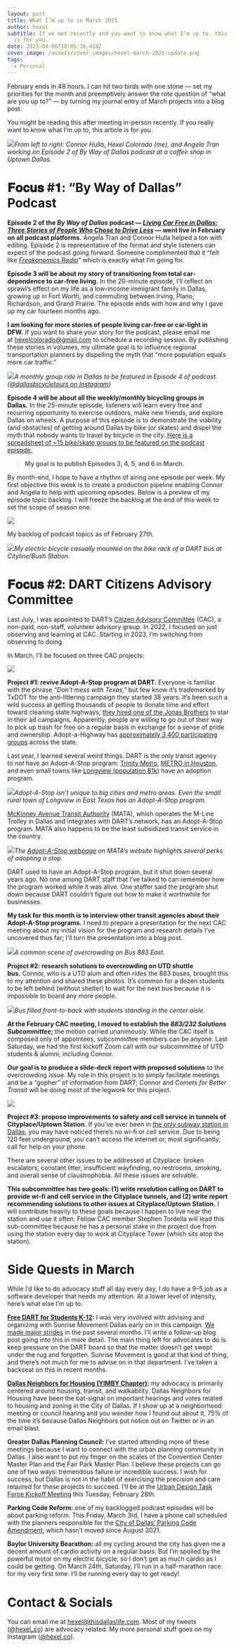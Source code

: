 ```yaml
---
layout: post
title: What I’m up to in March 2023
author: hexel
subtitle: If we met recently and you want to know what I’m up to, this article
  is for you.
date: 2023-04-06T18:05:16.418Z
cover_image: /assets/cover_images/hexel-march-2023-update.png
tags:
  - Personal
---
```

February ends in 48 hours. I can hit two birds with one stone — set my priorities for the month and preemptively answer the rote question of “what are you up to?” — by turning my journal entry of March projects into a blog post.

You might be reading this after meeting in-person recently. If you really want to know what I’m up to, this article is for you.

![](https://miro.medium.com/v2/resize:fit:1400/1*-ERiV7EHtsD-s6sbpxauqA.jpeg)*From left to right: Connor Hulla, Hexel Colorado (me), and Angela Tran working on Episode 2 of By Way of Dallas podcast at a coffee shop in Uptown Dallas.*

# 𝐅𝐨𝐜𝐮𝐬 #𝟏: “By Way of Dallas” Podcast

**Episode 2 of the *By Way of Dallas* podcast — *[Living Car Free in Dallas: Three Stories of People Who Chose to Drive Less](https://open.spotify.com/episode/2y7V1eV6HabCPa7IqtyeQq?si=2wJWv6XUTQmezy-v5N0SJw)* — went live in February on all podcast platforms.** Angela Tran and Connor Hulla helped a ton with editing. Episode 2 is representative of the format and style listeners can expect of the podcast going forward. Someone complimented that it “felt like *[Freakonomics Radio](https://freakonomics.com/podcasts/)”* which is exactly what I’m going for.

**Episode 3 will be about my story of transitioning from total car-dependence to car-free living.** In the 20-minute episode, I’ll reflect on sprawl’s effect on my life as a low-income immigrant family in Dallas, growing up in Fort Worth, and commuting between Irving, Plano, Richardson, and Grand Prairie. The episode ends with how and why I gave up my car fourteen months ago.

**I am looking for more stories of people living car-free or car-light in DFW.** If you want to share your story for the podcast, please email me at [hexelcolorado@gmail.com](mailto:hexelcolorado@gmail.com) to schedule a recording session. By publishing these stories in volumes, my ultimate goal is to influence regional transportation planners by dispelling the myth that “more population equals more car traffic.”

![](https://miro.medium.com/v2/resize:fit:1400/1*J_NTLWNH9fnP_N4YXS6gZA.jpeg)*A monthly group ride in Dallas to be featured in Episode 4 of podcast. ([@dallasbicycletours on Instagram](https://www.instagram.com/dallasbicycletours/))*

**Episode 4 will be about all the weekly/monthly bicycling groups in Dallas.** In the 25-minute episode, listeners will learn every free and recurring opportunity to exercise outdoors, make new friends, and explore Dallas on wheels. A purpose of this episode is to demonstrate the viability (and obstacles) of getting around Dallas by bike (or skates) and dispel the myth that nobody wants to travel by bicycle in the city. [Here is a spreadsheet of ~15 bike/skate groups to be featured on the podcast episode.](https://docs.google.com/spreadsheets/d/1GDU2MUqWesczkodpO7VeT3lbfleN6piurym3srd9hq8/edit?usp=sharing)

> **My goal is to publish Episodes 3, 4, 5, and 6 in March.**

By month-end, I hope to have a rhythm of airing one episode per week. My first objective this week is to create a production pipeline enabling Connor and Angela to help with upcoming episodes. Below is a preview of my episode topic backlog. I will freeze the backlog at the end of this week to set the scope of season one.

![](https://miro.medium.com/v2/resize:fit:1400/1*N5KVZEXb4t6gWI_KdE_4xA.jpeg)

My backlog of podcast topics as of February 27th.

![](https://miro.medium.com/v2/resize:fit:1400/1*xZv_jDIbsbSpR215QaPSWg.jpeg)*My electric bicycle casually mounted on the bike rack of a DART bus at Cityline/Bush Station.*

# 𝐅𝐨𝐜𝐮𝐬 #𝟐: DART Citizens Advisory Committee

Last July, I was appointed to DART’s [Citizen Advisory Committee](https://dart.org/about/public-access-information/board-meetings-information#bgAdvisoryGroupsSection) (CAC), a non-paid, non-staff, volunteer advisory group. In 2022, I focused on just observing and learning at CAC. Starting in 2023, I’m switching from observing to doing.

In March, I’ll be focused on three CAC projects:

![](https://miro.medium.com/v2/resize:fit:1400/0*wDiz6QhkkTbqd7G0.jpeg)

**Project #1: revive Adopt-A-Stop program at DART.** Everyone is familiar with the phrase *“Don’t mess with Texas,”* but few know it’s trademarked by TxDOT for the anti-littering campaign they started 38 years. It’s been such a wild success at getting thousands of people to donate time and effort toward cleaning state highways, [they hired one of the Jonas Brothers](https://www.youtube.com/watch?v=9oPL27_Efqo) to star in their ad campaigns. Apparently, people are willing to go out of their way to pick up trash for free on a regular basis in exchange for a sense of pride and ownership. Adopt-a-Highway has [approximately 3,400 participating groups](https://www.txdot.gov/about/campaigns-outreach/adopt-a-highway.html) across the state.

Last year, I learned several weird things. DART is the only transit agency to *not* have an Adopt-A-Stop program: [Trinity Metro](https://ridetrinitymetro.org/rider-services/adopt-a-stop/), [METRO in Houston](https://www.ridemetro.org/about/business-to-business/partnership-opportunities/adopt-a-stop), and even small towns like [Longview (population 81k)](http://www.longviewtransit.com/adopt-a-shelter.html) have an adoption program.

![](https://miro.medium.com/v2/resize:fit:1400/1*YAZM2L5j3gCGF3LOvuYJfg.png)*Adopt-A-Stop isn’t unique to big cities and metro areas. Even the small rural town of Longview in East Texas has an Adopt-A-Stop program.*

[McKinney Avenue Transit Authority](https://www.mata.org/support/adopt-a-stop/) (MATA), which operates the M-Line Trolley in Dallas and integrates with DART’s network, has an Adopt-A-Stop program. MATA also happens to be the least subsidized transit service in the country.

![](https://miro.medium.com/v2/resize:fit:1400/1*1HYkH_PCgZD7NfSNaruZ7g.png)*The [Adopt-A-Stop webpage](https://www.mata.org/support/adopt-a-stop/) on MATA’s website highlights several perks of adopting a stop.*

DART used to have an Adopt-A-Stop program, but it shut down several years ago. No one among DART staff that I’ve talked to can remember how the program worked while it was alive. One staffer said the program shut down because DART couldn’t figure out how to make it worthwhile for businesses.

**My task for this month is to interview other transit agencies about their Adopt-A-Stop programs.** I need to prepare a presentation for the next CAC meeting about my initial vision for the program and research details I’ve uncovered thus far; I’ll turn the presentation into a blog post.

![](https://miro.medium.com/v2/resize:fit:1400/1*U_lallScDZpvssWAKP1syw.jpeg)*A common scene of overcrowding on Bus 883 East.*

**Project #2: research solutions to overcrowding on UTD shuttle bus.** Connor, who is a UTD alum and often rides the 883 buses, brought this to my attention and shared these photos. It’s common for a dozen students to be left behind (without shelter) to wait for the next bus because it is impossible to board any more people.

![](https://miro.medium.com/v2/resize:fit:1400/1*W3lhB9cufH8VNLh86C2Wig.png)*Bus filled front-to-back with students standing in the center aisle.*

**At the February CAC meeting, I moved to establish the *883/232 Solutions Subcommittee;*** the motion carried unanimously. While the CAC itself is composed only of appointees, subcommittee members can be anyone. Last Saturday, we had the first kickoff Zoom call with our subcommittee of UTD students & alumni, including Connor.

**Our goal is to produce a slide-deck report with proposed solutions** to the overcrowding issue. My role in this project is to simply facilitate meetings and be a “gopher” of information from DART; Connor and *Comets for Better Transit* will be doing most of the legwork for this project.

![](https://miro.medium.com/v2/resize:fit:1400/1*VcEe2FI1io1tcUpScanxOA.jpeg)

**Project #3: propose improvements to safety and cell service in tunnels of Cityplace/Uptown Station.** If you’ve ever been in [the only subway station in Dallas](https://www.tiktok.com/@thisdallaslife/video/7179751848339967274), you may have noticed there’s no wi-fi or cell service. Due to being 120 feet underground, you can’t access the internet or, most significantly, call for help on your phone.

There are several other issues to be addressed at Cityplace: broken escalators, constant litter, insufficient wayfinding, no restrooms, smoking, and overall sense of claustrophobia. All these issues are solvable.

**This subcommittee has two goals: (1) write resolution calling on DART to provide wi-fi and cell service in the Cityplace tunnels, and (2) write report recommending solutions to other issues at Cityplace/Uptown Station.** I will contribute heavily to these goals because I happen to live near the station and use it often. Fellow CAC member Stephen Tordella will lead this sub-committee because he has a personal stake in the project due from using the station every day to work at Cityplace Tower (which sits atop the station).

# Side Quests in March

While I’d like to do advocacy stuff all day every day, I do have a 9–5 job as a software developer that needs my attention. At a lower level of intensity, here’s what else I’m up to.

**[Free DART for Students K-12](http://freedartforstudents.com/):** I was very involved with advising and organizing with Sunrise Movement Dallas early on in this campaign. [We made major strides](https://www.change.org/p/allow-students-k-12-to-ride-dallas-area-rapid-transit-dart-for-free) in the past several months. I’ll write a follow-up blog post going into this in more detail. The main thing left for advocates to do is keep pressure on the DART board so that the matter doesn’t get swept under the rug and forgotten. Sunrise Movement is good at that kind of thing, and there’s not much for me to advise on in that department. I’ve taken a backseat on this in recent months.

**[Dallas Neighbors for Housing (YIMBY Chapter)](https://www.dallasneighborsforhousing.org/):** my advocacy is primarily centered around housing, transit, and walkability. Dallas Neighbors for Housing have been the bat-signal on important hearings and votes related to housing and zoning in the City of Dallas. If I show up at a neighborhood meeting or council hearing and you wonder how I found out about it, 75% of the time it’s because Dallas Neighbors put notice out on Twitter or in an email blast.

**Greater Dallas Planning Council:** I’ve started attending more of these meetings because I want to connect with the urban planning community in Dallas. I also want to put my finger on the scales of the Convention Center Master Plan and the Fair Park Master Plan. I believe these projects can go one of two ways: tremendous failure or incredible success. I wish for success, but Dallas is not in the habit of exercising the precision and care required for these projects to succeed. I’ll be at the [Urban Design Task Force Kickoff Meeting](https://gdpc.memberclicks.net/index.php?Itemid=129&day=28&evid=398&month=02&option=com_jevents&task=icalrepeat.detail&title=tuesday-february-28-urban-design-task-force-kickoff-meeting&uid=67f739765c5b4c602e0d2245953fc866&year=2023) this Tuesday, February 28th.

**Parking Code Reform:** one of my backlogged podcast episodes will be about parking reform. This Friday, March 3rd, I have a phone call scheduled with the planners responsible for the [City of Dallas’ Parking Code Amendment](https://dallascityhall.com/departments/pnv/Pages/parking-code-amendment.aspx), which hasn’t moved since August 2021.

**Baylor University Bearathon:** all my cycling around the city has given me a decent amount of cardio activity on a regular basis. But I’m spoiled by the powerful motor on my electric bicycle, so I don’t get as much cardio as I could be getting. On March 24th, Saturday, I’ll run in a half-marathon race for my very first time. I’ll be running every day to get ready!

# Contact & Socials

You can email me at [hexel@thisdallaslife.com](mailto:hexel@thisdallaslife.com). Most of my tweets ([@hexel_co](https://twitter.com/hexel_co)) are advocacy related. My more personal stuff goes on my Instagram ([@hexel.co](https://www.instagram.com/hexel.co/)).